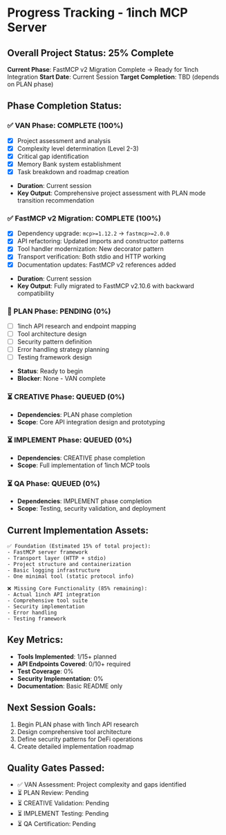 # Progress Tracking - 1inch MCP Server

## Overall Project Status: 25% Complete
**Current Phase**: FastMCP v2 Migration Complete → Ready for 1inch Integration
**Start Date**: Current Session
**Target Completion**: TBD (depends on PLAN phase)

## Phase Completion Status:

### ✅ VAN Phase: COMPLETE (100%)
- [x] Project assessment and analysis
- [x] Complexity level determination (Level 2-3)
- [x] Critical gap identification
- [x] Memory Bank system establishment
- [x] Task breakdown and roadmap creation
- **Duration**: Current session
- **Key Output**: Comprehensive project assessment with PLAN mode transition recommendation

### ✅ FastMCP v2 Migration: COMPLETE (100%)
- [x] Dependency upgrade: `mcp>=1.12.2` → `fastmcp>=2.0.0`
- [x] API refactoring: Updated imports and constructor patterns
- [x] Tool handler modernization: New decorator pattern
- [x] Transport verification: Both stdio and HTTP working
- [x] Documentation updates: FastMCP v2 references added
- **Duration**: Current session
- **Key Output**: Fully migrated to FastMCP v2.10.6 with backward compatibility

### 🔄 PLAN Phase: PENDING (0%)
- [ ] 1inch API research and endpoint mapping
- [ ] Tool architecture design
- [ ] Security pattern definition
- [ ] Error handling strategy planning
- [ ] Testing framework design
- **Status**: Ready to begin
- **Blocker**: None - VAN complete

### ⏳ CREATIVE Phase: QUEUED (0%)
- **Dependencies**: PLAN phase completion
- **Scope**: Core API integration design and prototyping

### ⏳ IMPLEMENT Phase: QUEUED (0%)
- **Dependencies**: CREATIVE phase completion
- **Scope**: Full implementation of 1inch MCP tools

### ⏳ QA Phase: QUEUED (0%)
- **Dependencies**: IMPLEMENT phase completion
- **Scope**: Testing, security validation, and deployment

## Current Implementation Assets:
```
✅ Foundation (Estimated 15% of total project):
- FastMCP server framework
- Transport layer (HTTP + stdio)
- Project structure and containerization
- Basic logging infrastructure
- One minimal tool (static protocol info)

❌ Missing Core Functionality (85% remaining):
- Actual 1inch API integration
- Comprehensive tool suite
- Security implementation
- Error handling
- Testing framework
```

## Key Metrics:
- **Tools Implemented**: 1/15+ planned
- **API Endpoints Covered**: 0/10+ required
- **Test Coverage**: 0%
- **Security Implementation**: 0%
- **Documentation**: Basic README only

## Next Session Goals:
1. Begin PLAN phase with 1inch API research
2. Design comprehensive tool architecture
3. Define security patterns for DeFi operations
4. Create detailed implementation roadmap

## Quality Gates Passed:
- ✅ VAN Assessment: Project complexity and gaps identified
- ⏳ PLAN Review: Pending
- ⏳ CREATIVE Validation: Pending  
- ⏳ IMPLEMENT Testing: Pending
- ⏳ QA Certification: Pending
